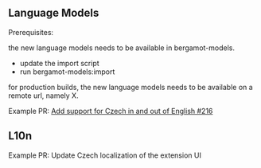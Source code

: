 ## Language Models

Prerequisites:

the new language models needs to be available in bergamot-models.

- update the import script
- run bergamot-models:import

for production builds, the new language models needs to be available on a remote url, namely X.

Example PR:
[Add support for Czech in and out of English #216](https://github.com/mozilla-extensions/firefox-translations/pull/216)

## L10n

Example PR:
Update Czech localization of the extension UI
